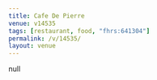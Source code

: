 ```yaml
---
title: Cafe De Pierre
venue: v14535
tags: [restaurant, food, "fhrs:641304"]
permalink: /v/14535/
layout: venue
---
```

null